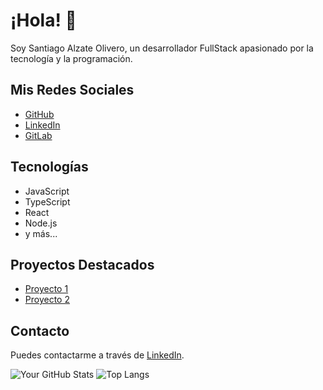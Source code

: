# ¡Hola! 👋

Soy Santiago Alzate Olivero, un desarrollador FullStack apasionado por la tecnología y la programación.

## Mis Redes Sociales

- [GitHub](https://github.com/expein)
- [LinkedIn](https://www.linkedin.com/in/santiagoalzateolivero/)
- [GitLab](https://gitlab.com/santyalzateo05)

## Tecnologías

- JavaScript
- TypeScript
- React
- Node.js
- y más...

## Proyectos Destacados

- [Proyecto 1](https://github.com/expein/proyecto1)
- [Proyecto 2](https://github.com/expein/proyecto2)

## Contacto

Puedes contactarme a través de [LinkedIn](https://www.linkedin.com/in/santiagoalzateolivero/).

![Your GitHub Stats](https://github-readme-stats.vercel.app/api?username=expein&show_icons=true&theme=radical&count_private=true)
![Top Langs](https://github-readme-stats.vercel.app/api/top-langs/?username=expein&layout=compact&langs_count=8)
